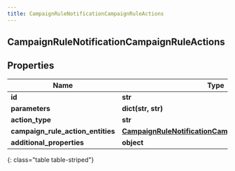```yaml
---
title: CampaignRuleNotificationCampaignRuleActions
---
```

## CampaignRuleNotificationCampaignRuleActions

## Properties

|Name | Type | Description | Notes|
|------------ | ------------- | ------------- | -------------|
| **id** | **str** |  | [optional] |
| **parameters** | **dict(str, str)** |  | [optional] |
| **action_type** | **str** |  | [optional] |
| **campaign_rule_action_entities** | [**CampaignRuleNotificationCampaignRuleActionEntities**](CampaignRuleNotificationCampaignRuleActionEntities.html) |  | [optional] |
| **additional_properties** | **object** |  | [optional] |
{: class="table table-striped"}


